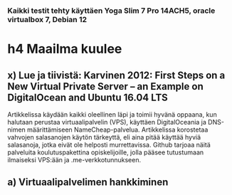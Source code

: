 ### Kaikki testit tehty käyttäen Yoga Slim 7 Pro 14ACH5, oracle virtualbox 7, Debian 12

# h4 Maailma kuulee
## x) Lue ja tiivistä: Karvinen 2012: First Steps on a New Virtual Private Server – an Example on DigitalOcean and Ubuntu 16.04 LTS
Artikkelissa käydään kaikki oleellinen läpi ja toimii hyvänä oppaana, kun halutaan perustaa virtuaalipalvelin (VPS), käyttäen DigitalOceania ja DNS-nimen määrittämiseen NameCheap-palvelua.
Artikkelissa korostetaa vahvojen salasanojen käytön tärkeyttä, eli aina pitää käyttää hyviä salasanoja, jotka eivät ole helposti murrettavissa. Github tarjoaa näitä palveluita koulutuspakettina opiskelijoille, jolla pääsee tutustumaan ilmaiseksi VPS:ään ja .me-verkkotunnukseen.

## a) Virtuaalipalvelimen hankkiminen

